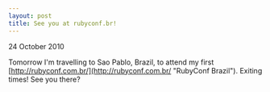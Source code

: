 ```yaml
---
layout: post
title: See you at rubyconf.br!
---
```

<p class="meta">24 October 2010</p>

Tomorrow I'm travelling to Sao Pablo, Brazil, to attend my first
[http://rubyconf.com.br/](http://rubyconf.com.br/ "RubyConf Brazil"). Exiting times! See you there?
